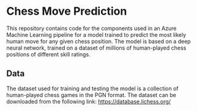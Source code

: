 # Chess Move Prediction

This repository contains code for the components used in an Azure Machine Learning pipeline for a model trained to predict the most likely human move 
for any given chess position. The model is based on a deep neural network, trained on a dataset of millions of human-played chess positions of different skill ratings.

## Data
The dataset used for training and testing the model is a collection of human-played chess games in the PGN format. The dataset can be downloaded
from the following link: https://database.lichess.org/
